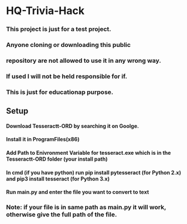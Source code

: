 # HQ-Trivia-Hack

### This project is just for a test project.
### Anyone cloning or downloading this public 
### repository are not allowed to use it in any wrong way.
### If used I will not be held responsible for if.
### This is just for educationap purpose.

## Setup

#### Download Tesseractt-ORD by searching it on Goolge.
#### Install it in ProgramFiles(x86)
#### Add Path to Enivronment Variable for tesseract.exe which is in the Tesseractt-ORD folder (your install path)
#### In cmd (if you have python) run pip install pytesseract (for Python 2.x) and pip3 install tesseract (for Python 3.x)
#### Run main.py and enter the file you want to convert to text
### Note:  if your file is in same path as main.py it will work, otherwise give the full path of the file.
